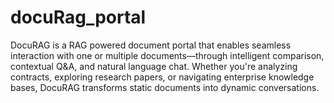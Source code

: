 # docuRag_portal
DocuRAG is a RAG powered document portal that enables seamless interaction with one or multiple documents—through intelligent comparison, contextual Q&amp;A, and natural language chat.  Whether you're analyzing contracts, exploring research papers, or navigating enterprise knowledge bases, DocuRAG transforms static documents into dynamic conversations.
